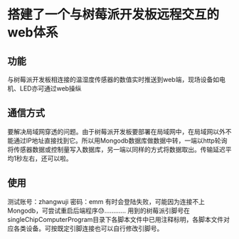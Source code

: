 # 搭建了一个与树莓派开发板远程交互的web体系
## 功能
与树莓派开发板相连接的温湿度传感器的数值实时推送到web端，现场设备如电机、LED亦可通过web操纵
## 通信方式
要解决局域网穿透的问题。由于树莓派开发板要部署在局域网中，在局域网以外不能通过IP地址直接找到它。所以用Mongodb数据库做数据中转，一端以http轮询将传感器数据或控制量写入数据库，另一端以同样的方式将数据取出。传输延迟平均1秒左右，还可以啦。
## 使用
测试账号：zhangwuji
密码：emm
有时会登陆失败，可能因为连接不上Mongodb，可尝试重启后端程序😓…………
用到的树莓派引脚号在singleChipComputerProgram目录下各脚本文件中已用注释标明，各脚本文件对应各类设备。可按既定引脚连接也可以自行修改引脚号。